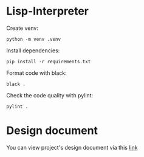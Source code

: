 # Lisp-Interpreter

Create venv:
```shell
python -m venv .venv
```

Install dependencies:
```shell
pip install -r requirements.txt
```

Format code with black:
```shell
black .
```

Check the code quality with pylint:
```shell
pylint .
```

# Design document
You can view project's design document via this [link](https://docs.google.com/document/d/1JULpK4EN_U73SPXFw8ChSVo6U2CWoWCcrolT3m9N4X8/edit?usp=sharing)
